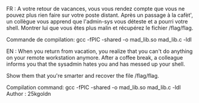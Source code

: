 FR : A votre retour de vacances, vous vous rendez compte que vous ne pouvez plus rien faire sur votre poste distant. Après un passage à la cafèt', un collègue vous apprend que l'admin-sys vous déteste et a pourri votre shell. Montrer lui que vous êtes plus malin et récupérez le fichier /flag/flag.

Commande de compilation: gcc -fPIC -shared -o mad_lib.so mad_lib.c -ldl

EN : When you return from vacation, you realize that you can't do anything on your remote workstation anymore. After a coffee break, a colleague informs you that the sysadmin hates you and has messed up your shell.

Show them that you're smarter and recover the file /flag/flag.

Compilation command: gcc -fPIC -shared -o mad_lib.so mad_lib.c -ldl Author : 25kgoldn
